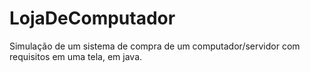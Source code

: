# LojaDeComputador
Simulação de um sistema de compra de um computador/servidor com requisitos em uma tela, em java.
